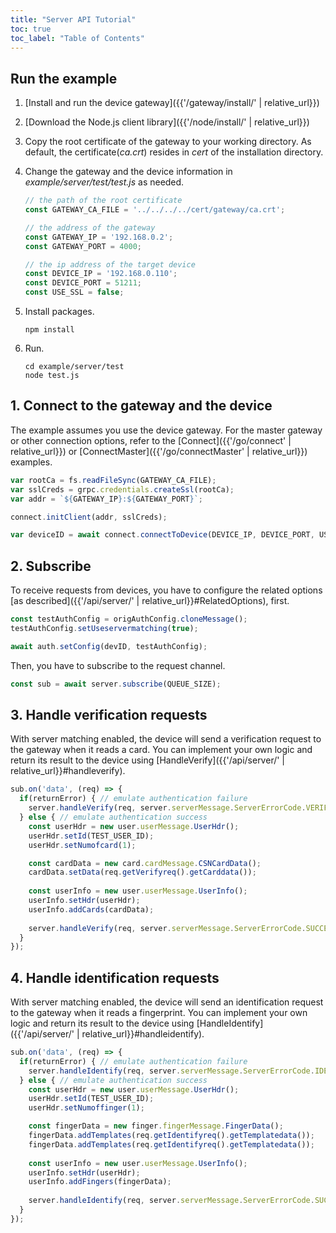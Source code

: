 ```yaml
---
title: "Server API Tutorial"
toc: true
toc_label: "Table of Contents"
---
```


## Run the example

1. [Install and run the device gateway]({{'/gateway/install/' | relative_url}})
2. [Download the Node.js client library]({{'/node/install/' | relative_url}})
3. Copy the root certificate of the gateway to your working directory. As default, the certificate(_ca.crt_) resides in _cert_ of the installation directory. 
4. Change the gateway and the device information in _example/server/test/test.js_ as needed.
   
    ```javascript
    // the path of the root certificate
    const GATEWAY_CA_FILE = '../../../../cert/gateway/ca.crt';

    // the address of the gateway
    const GATEWAY_IP = '192.168.0.2';
    const GATEWAY_PORT = 4000;

    // the ip address of the target device
    const DEVICE_IP = '192.168.0.110';
    const DEVICE_PORT = 51211;
    const USE_SSL = false;
    ```
5. Install packages.

    ```
    npm install
    ```
6. Run.
   
    ```
    cd example/server/test
    node test.js
    ```

## 1. Connect to the gateway and the device

The example assumes you use the device gateway. For the master gateway or other connection options, refer to the [Connect]({{'/go/connect' | relative_url}}) or [ConnectMaster]({{'/go/connectMaster' | relative_url}}) examples.

  ```javascript
  var rootCa = fs.readFileSync(GATEWAY_CA_FILE);
  var sslCreds = grpc.credentials.createSsl(rootCa);
  var addr = `${GATEWAY_IP}:${GATEWAY_PORT}`;

  connect.initClient(addr, sslCreds);

  var deviceID = await connect.connectToDevice(DEVICE_IP, DEVICE_PORT, USE_SSL);
  ```   

## 2. Subscribe

To receive requests from devices, you have to configure the related options [as described]({{'/api/server/' | relative_url}}#RelatedOptions), first.

  ```javascript
  const testAuthConfig = origAuthConfig.cloneMessage();
  testAuthConfig.setUseservermatching(true);

  await auth.setConfig(devID, testAuthConfig);
  ```

Then, you have to subscribe to the request channel.

  ```javascript
  const sub = await server.subscribe(QUEUE_SIZE);
  ```

## 3. Handle verification requests

With server matching enabled, the device will send a verification request to the gateway when it reads a card. You can implement your own logic and return its result to the device using [HandleVerify]({{'/api/server/' | relative_url}}#handleverify).

  ```javascript
  sub.on('data', (req) => {
    if(returnError) { // emulate authentication failure
      server.handleVerify(req, server.serverMessage.ServerErrorCode.VERIFY_FAIL, null);
    } else { // emulate authentication success
      const userHdr = new user.userMessage.UserHdr();
      userHdr.setId(TEST_USER_ID);
      userHdr.setNumofcard(1);

      const cardData = new card.cardMessage.CSNCardData();
      cardData.setData(req.getVerifyreq().getCarddata());
      
      const userInfo = new user.userMessage.UserInfo();
      userInfo.setHdr(userHdr);
      userInfo.addCards(cardData);
      
      server.handleVerify(req, server.serverMessage.ServerErrorCode.SUCCESS, userInfo);
    }
  });
  ```

## 4. Handle identification requests

With server matching enabled, the device will send an identification request to the gateway when it reads a fingerprint. You can implement your own logic and return its result to the device using [HandleIdentify]({{'/api/server/' | relative_url}}#handleidentify).

  ```javascript
  sub.on('data', (req) => {
    if(returnError) { // emulate authentication failure
      server.handleIdentify(req, server.serverMessage.ServerErrorCode.IDENTIFY_FAIL, null);
    } else { // emulate authentication success
      const userHdr = new user.userMessage.UserHdr();
      userHdr.setId(TEST_USER_ID);
      userHdr.setNumoffinger(1);

      const fingerData = new finger.fingerMessage.FingerData();
      fingerData.addTemplates(req.getIdentifyreq().getTemplatedata());
      fingerData.addTemplates(req.getIdentifyreq().getTemplatedata());
      
      const userInfo = new user.userMessage.UserInfo();
      userInfo.setHdr(userHdr);
      userInfo.addFingers(fingerData);
      
      server.handleIdentify(req, server.serverMessage.ServerErrorCode.SUCCESS, userInfo);
    }
  });
  ```

